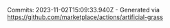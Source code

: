 Commits: 2023-11-02T15:09:33.940Z - Generated via https://github.com/marketplace/actions/artificial-grass
<br>
